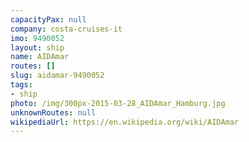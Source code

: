 ```yaml
---
capacityPax: null
company: costa-cruises-it
imo: 9490052
layout: ship
name: AIDAmar
routes: []
slug: aidamar-9490052
tags:
- ship
photo: /img/300px-2015-03-28_AIDAmar_Hamburg.jpg
unknownRoutes: null
wikipediaUrl: https://en.wikipedia.org/wiki/AIDAmar
---
```

